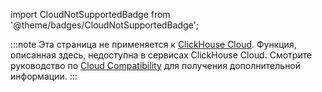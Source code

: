 
import CloudNotSupportedBadge from '@theme/badges/CloudNotSupportedBadge';

<CloudNotSupportedBadge/>

:::note
Эта страница не применяется к [ClickHouse Cloud](https://clickhouse.com/cloud). Функция, описанная здесь, недоступна в сервисах ClickHouse Cloud.
Смотрите руководство по [Cloud Compatibility](/whats-new/cloud-compatibility) для получения дополнительной информации.
:::
```
